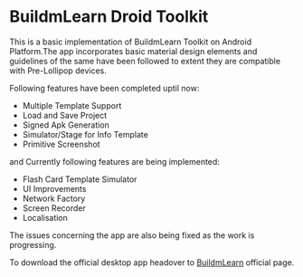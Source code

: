 # BuildmLearn Droid Toolkit
This is a basic implementation of BuildmLearn Toolkit on Android Platform.The app incorporates basic material design elements
and guidelines of the same have been followed to extent they are compatible with Pre-Lollipop devices.

Following features have been completed uptil now:
<ul>
    <li>Multiple Template Support</li>
    <li>Load and Save Project</li>
    <li>Signed Apk Generation</li>
    <li>Simulator/Stage for Info Template</li>
    <li>Primitive Screenshot</li>
</ul>
and
Currently following features are being implemented:
<ul>
    <li>Flash Card Template Simulator</li>
    <li>UI Improvements</li>
    <li>Network Factory</li>
    <li>Screen Recorder</li>
    <li>Localisation</li>
</ul>

The issues concerning the app are also being fixed as the work is progressing.

To download the official desktop app headover to [BuildmLearn](http://buildmlearn.org/) official page.